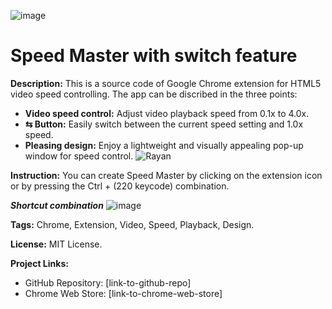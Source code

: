 ![image](https://github.com/Buraska/pretty_speed_controll/assets/73584781/1232d710-e03e-4cf3-a9a1-54dbb164718c)

# Speed Master with switch feature

**Description:**
This is a source code of Google Chrome extension for HTML5 video speed controlling. The app can be discribed in the three points:
- **Video speed control:** Adjust video playback speed from 0.1x to 4.0x.
- **⇆ Button:** Easily switch between the current speed setting and 1.0x speed.
- **Pleasing design:** Enjoy a lightweight and visually appealing pop-up window for speed control.
![Rayan](https://github.com/Buraska/pretty_speed_controll/assets/73584781/5b50bf5b-ca51-4a1d-963d-544d1f5702ef)


**Instruction:** You can create Speed Master by clicking on the extension icon or by pressing the Ctrl + (220 keycode) combination. 

***Shortcut combination***
![image](https://github.com/Buraska/pretty_speed_controll/assets/73584781/f5f9b72b-c3fe-474f-bf3c-b9e0d1106a48)


**Tags:** Chrome, Extension, Video, Speed, Playback, Design.

**License:** MIT License.

**Project Links:**
- GitHub Repository: [link-to-github-repo]
- Chrome Web Store: [link-to-chrome-web-store]
